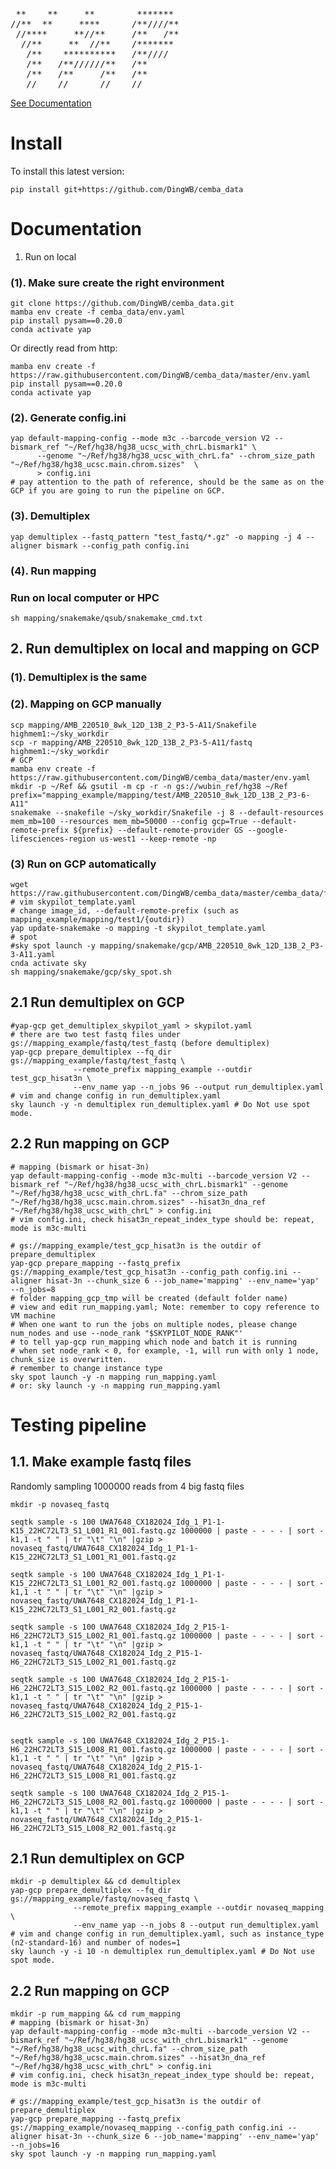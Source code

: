 [](http://www.network-science.de/ascii/)
<pre>
 **    **     **        *******
//**  **     ****      /**////**
 //****     **//**     /**   /**
  //**     **  //**    /*******
   /**    **********   /**////
   /**   /**//////**   /**
   /**   /**     /**   /**
   //    //      //    //
</pre>
[See Documentation](https://hq-1.gitbook.io/mc/)


# Install
To install this latest version:
```shell
pip install git+https://github.com/DingWB/cemba_data
```

# Documentation
1. Run on local
### (1). Make sure create the right environment
```shell
git clone https://github.com/DingWB/cemba_data.git
mamba env create -f cemba_data/env.yaml
pip install pysam==0.20.0
conda activate yap
```
Or directly read from http:
```shell
mamba env create -f https://raw.githubusercontent.com/DingWB/cemba_data/master/env.yaml
pip install pysam==0.20.0
conda activate yap
```

### (2). Generate config.ini
```shell
yap default-mapping-config --mode m3c --barcode_version V2 --bismark_ref "~/Ref/hg38/hg38_ucsc_with_chrL.bismark1" \
      --genome "~/Ref/hg38/hg38_ucsc_with_chrL.fa" --chrom_size_path "~/Ref/hg38/hg38_ucsc.main.chrom.sizes"  \
      > config.ini
# pay attention to the path of reference, should be the same as on the GCP if you are going to run the pipeline on GCP.      
```
### (3). Demultiplex
```shell
yap demultiplex --fastq_pattern "test_fastq/*.gz" -o mapping -j 4 --aligner bismark --config_path config.ini

```
### (4). Run mapping
### Run on local computer or HPC
```shell
sh mapping/snakemake/qsub/snakemake_cmd.txt
```

## 2. Run demultiplex on local and mapping on GCP
### (1). Demultiplex is the same
### (2). Mapping on GCP manually
```shell
scp mapping/AMB_220510_8wk_12D_13B_2_P3-5-A11/Snakefile highmem1:~/sky_workdir
scp -r mapping/AMB_220510_8wk_12D_13B_2_P3-5-A11/fastq highmem1:~/sky_workdir
# GCP
mamba env create -f https://raw.githubusercontent.com/DingWB/cemba_data/master/env.yaml
mkdir -p ~/Ref && gsutil -m cp -r -n gs://wubin_ref/hg38 ~/Ref
prefix="mapping_example/mapping/test/AMB_220510_8wk_12D_13B_2_P3-6-A11"
snakemake --snakefile ~/sky_workdir/Snakefile -j 8 --default-resources mem_mb=100 --resources mem_mb=50000 --config gcp=True --default-remote-prefix ${prefix} --default-remote-provider GS --google-lifesciences-region us-west1 --keep-remote -np
```

### (3) Run on GCP automatically
```shell
wget https://raw.githubusercontent.com/DingWB/cemba_data/master/cemba_data/files/skypilot_template.yaml
# vim skypilot_template.yaml
# change image_id, --default-remote-prefix (such as mapping_example/mapping/test1/{outdir})
yap update-snakemake -o mapping -t skypilot_template.yaml
# spot
#sky spot launch -y mapping/snakemake/gcp/AMB_220510_8wk_12D_13B_2_P3-3-A11.yaml
cnda activate sky
sh mapping/snakemake/gcp/sky_spot.sh
```

## 2.1 Run demultiplex on GCP
```shell
#yap-gcp get_demultiplex_skypilot_yaml > skypilot.yaml
# there are two test fastq files under gs://mapping_example/fastq/test_fastq (before demultiplex)
yap-gcp prepare_demultiplex --fq_dir gs://mapping_example/fastq/test_fastq \
              --remote_prefix mapping_example --outdir test_gcp_hisat3n \
              --env_name yap --n_jobs 96 --output run_demultiplex.yaml
# vim and change config in run_demultiplex.yaml
sky launch -y -n demultiplex run_demultiplex.yaml # Do Not use spot mode.
```

## 2.2 Run mapping on GCP
```shell
# mapping (bismark or hisat-3n)
yap default-mapping-config --mode m3c-multi --barcode_version V2 --bismark_ref "~/Ref/hg38/hg38_ucsc_with_chrL.bismark1" --genome "~/Ref/hg38/hg38_ucsc_with_chrL.fa" --chrom_size_path "~/Ref/hg38/hg38_ucsc.main.chrom.sizes" --hisat3n_dna_ref  "~/Ref/hg38/hg38_ucsc_with_chrL" > config.ini
# vim config.ini, check hisat3n_repeat_index_type should be: repeat, mode is m3c-multi

# gs://mapping_example/test_gcp_hisat3n is the outdir of prepare_demultiplex
yap-gcp prepare_mapping --fastq_prefix gs://mapping_example/test_gcp_hisat3n --config_path config.ini --aligner hisat-3n --chunk_size 6 --job_name='mapping' --env_name='yap' --n_jobs=8
# folder mapping_gcp_tmp will be created (default folder name)
# view and edit run_mapping.yaml; Note: remember to copy reference to VM machine
# When one want to run the jobs on multiple nodes, please change num_nodes and use --node_rank "$SKYPILOT_NODE_RANK"'
# to tell yap-gcp run_mapping which node and batch it is running
# when set node_rank < 0, for example, -1, will run with only 1 node, chunk_size is overwritten.
# remember to change instance type
sky spot launch -y -n mapping run_mapping.yaml
# or: sky launch -y -n mapping run_mapping.yaml
```


# Testing pipeline
## 1.1. Make example fastq files
Randomly sampling 1000000 reads from 4 big fastq files

```shell
mkdir -p novaseq_fastq

seqtk sample -s 100 UWA7648_CX182024_Idg_1_P1-1-K15_22HC72LT3_S1_L001_R1_001.fastq.gz 1000000 | paste - - - - | sort -k1,1 -t " " | tr "\t" "\n" |gzip > novaseq_fastq/UWA7648_CX182024_Idg_1_P1-1-K15_22HC72LT3_S1_L001_R1_001.fastq.gz

seqtk sample -s 100 UWA7648_CX182024_Idg_1_P1-1-K15_22HC72LT3_S1_L001_R2_001.fastq.gz 1000000 | paste - - - - | sort -k1,1 -t " " | tr "\t" "\n" |gzip > novaseq_fastq/UWA7648_CX182024_Idg_1_P1-1-K15_22HC72LT3_S1_L001_R2_001.fastq.gz

seqtk sample -s 100 UWA7648_CX182024_Idg_2_P15-1-H6_22HC72LT3_S15_L002_R1_001.fastq.gz 1000000 | paste - - - - | sort -k1,1 -t " " | tr "\t" "\n" |gzip > novaseq_fastq/UWA7648_CX182024_Idg_2_P15-1-H6_22HC72LT3_S15_L002_R1_001.fastq.gz

seqtk sample -s 100 UWA7648_CX182024_Idg_2_P15-1-H6_22HC72LT3_S15_L002_R2_001.fastq.gz 1000000 | paste - - - - | sort -k1,1 -t " " | tr "\t" "\n" |gzip > novaseq_fastq/UWA7648_CX182024_Idg_2_P15-1-H6_22HC72LT3_S15_L002_R2_001.fastq.gz


seqtk sample -s 100 UWA7648_CX182024_Idg_2_P15-1-H6_22HC72LT3_S15_L008_R1_001.fastq.gz 1000000 | paste - - - - | sort -k1,1 -t " " | tr "\t" "\n" |gzip > novaseq_fastq/UWA7648_CX182024_Idg_2_P15-1-H6_22HC72LT3_S15_L008_R1_001.fastq.gz

seqtk sample -s 100 UWA7648_CX182024_Idg_2_P15-1-H6_22HC72LT3_S15_L008_R2_001.fastq.gz 1000000 | paste - - - - | sort -k1,1 -t " " | tr "\t" "\n" |gzip > novaseq_fastq/UWA7648_CX182024_Idg_2_P15-1-H6_22HC72LT3_S15_L008_R2_001.fastq.gz
```


## 2.1 Run demultiplex on GCP
```shell
mkdir -p demultiplex && cd demultiplex
yap-gcp prepare_demultiplex --fq_dir gs://mapping_example/fastq/novaseq_fastq \
              --remote_prefix mapping_example --outdir novaseq_mapping \
              --env_name yap --n_jobs 8 --output run_demultiplex.yaml
# vim and change config in run_demultiplex.yaml, such as instance_type (n2-standard-16) and number of nodes=1
sky launch -y -i 10 -n demultiplex run_demultiplex.yaml # Do Not use spot mode.
```

## 2.2 Run mapping on GCP
```shell
mkdir -p rum_mapping && cd rum_mapping
# mapping (bismark or hisat-3n)
yap default-mapping-config --mode m3c-multi --barcode_version V2 --bismark_ref "~/Ref/hg38/hg38_ucsc_with_chrL.bismark1" --genome "~/Ref/hg38/hg38_ucsc_with_chrL.fa" --chrom_size_path "~/Ref/hg38/hg38_ucsc.main.chrom.sizes" --hisat3n_dna_ref  "~/Ref/hg38/hg38_ucsc_with_chrL" > config.ini
# vim config.ini, check hisat3n_repeat_index_type should be: repeat, mode is m3c-multi

# gs://mapping_example/test_gcp_hisat3n is the outdir of prepare_demultiplex
yap-gcp prepare_mapping --fastq_prefix gs://mapping_example/novaseq_mapping --config_path config.ini --aligner hisat-3n --chunk_size 6 --job_name='mapping' --env_name='yap' --n_jobs=16
sky spot launch -y -n mapping run_mapping.yaml
```